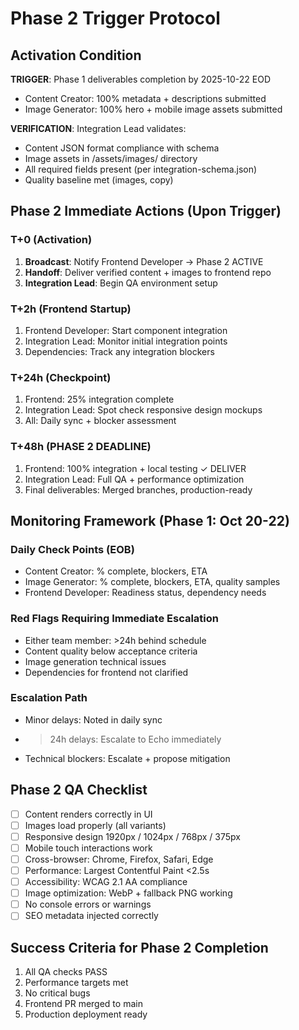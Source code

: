# Phase 2 Trigger Protocol

## Activation Condition
**TRIGGER**: Phase 1 deliverables completion by 2025-10-22 EOD
- Content Creator: 100% metadata + descriptions submitted
- Image Generator: 100% hero + mobile image assets submitted

**VERIFICATION**: Integration Lead validates:
- Content JSON format compliance with schema
- Image assets in /assets/images/ directory
- All required fields present (per integration-schema.json)
- Quality baseline met (images, copy)

## Phase 2 Immediate Actions (Upon Trigger)

### T+0 (Activation)
1. **Broadcast**: Notify Frontend Developer → Phase 2 ACTIVE
2. **Handoff**: Deliver verified content + images to frontend repo
3. **Integration Lead**: Begin QA environment setup

### T+2h (Frontend Startup)
1. Frontend Developer: Start component integration
2. Integration Lead: Monitor initial integration points
3. Dependencies: Track any integration blockers

### T+24h (Checkpoint)
1. Frontend: 25% integration complete
2. Integration Lead: Spot check responsive design mockups
3. All: Daily sync + blocker assessment

### T+48h (PHASE 2 DEADLINE)
1. Frontend: 100% integration + local testing ✓ DELIVER
2. Integration Lead: Full QA + performance optimization
3. Final deliverables: Merged branches, production-ready

## Monitoring Framework (Phase 1: Oct 20-22)

### Daily Check Points (EOB)
- Content Creator: % complete, blockers, ETA
- Image Generator: % complete, blockers, ETA, quality samples
- Frontend Developer: Readiness status, dependency needs

### Red Flags Requiring Immediate Escalation
- Either team member: >24h behind schedule
- Content quality below acceptance criteria
- Image generation technical issues
- Dependencies for frontend not clarified

### Escalation Path
- Minor delays: Noted in daily sync
- >24h delays: Escalate to Echo immediately
- Technical blockers: Escalate + propose mitigation

## Phase 2 QA Checklist
- [ ] Content renders correctly in UI
- [ ] Images load properly (all variants)
- [ ] Responsive design 1920px / 1024px / 768px / 375px
- [ ] Mobile touch interactions work
- [ ] Cross-browser: Chrome, Firefox, Safari, Edge
- [ ] Performance: Largest Contentful Paint <2.5s
- [ ] Accessibility: WCAG 2.1 AA compliance
- [ ] Image optimization: WebP + fallback PNG working
- [ ] No console errors or warnings
- [ ] SEO metadata injected correctly

## Success Criteria for Phase 2 Completion
1. All QA checks PASS
2. Performance targets met
3. No critical bugs
4. Frontend PR merged to main
5. Production deployment ready
